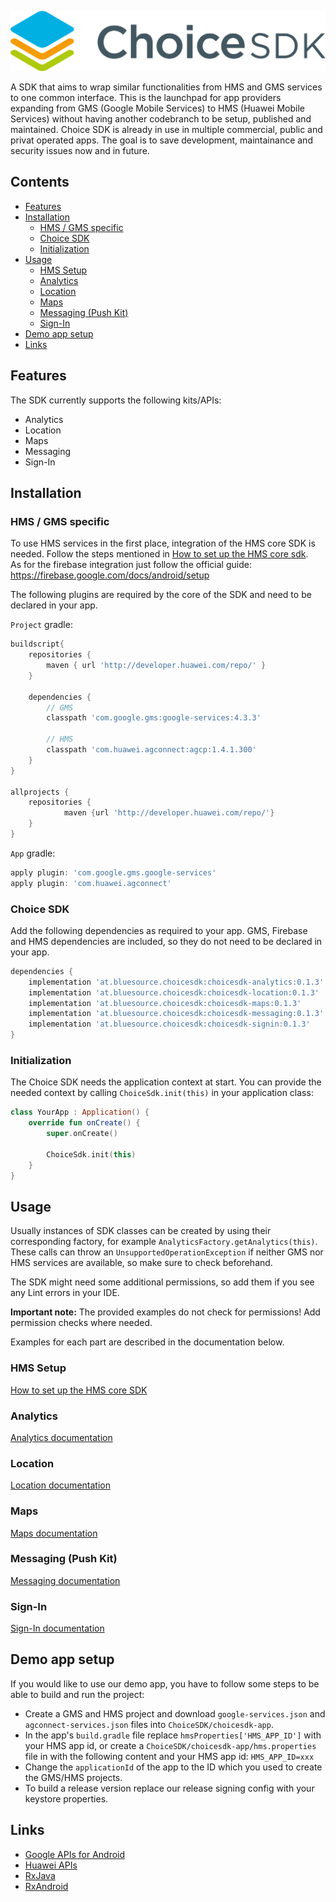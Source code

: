 <p>
    <img src="./documentation/img/logo-choiceSDK.png"/>
</p>

A SDK that aims to wrap similar functionalities from HMS and GMS services to one common interface. This is the launchpad for app providers expanding from GMS (Google Mobile Services) to HMS (Huawei Mobile Services) without having another codebranch to be setup, published and maintained. Choice SDK is already in use in multiple commercial, public and privat operated apps. The goal is to save development, maintainance and security issues now and in future.

## Contents
- [Features](#features)
- [Installation](#installation)
  - [HMS / GMS specific](#hms--gms-specific)
  - [Choice SDK](#choice-sdk-1)
  - [Initialization](#initialization)
- [Usage](#usage)
  - [HMS Setup](#hms-setup)
  - [Analytics](#analytics)
  - [Location](#location)
  - [Maps](#maps)
  - [Messaging (Push Kit)](#messaging-push-kit)
  - [Sign-In](#sign-in)
- [Demo app setup](#demo-app-setup)
- [Links](#links)

## Features
The SDK currently supports the following kits/APIs:
- Analytics
- Location
- Maps
- Messaging
- Sign-In

## Installation

### HMS / GMS specific
To use HMS services in the first place, integration of the HMS core SDK is needed. Follow the steps mentioned in [How to set up the HMS core sdk](./documentation/hmscoresdksetup.md).   
As for the firebase integration just follow the official guide: https://firebase.google.com/docs/android/setup

The following plugins are required by the core of the SDK and need to be declared in your app.

`Project` gradle:
```gradle
buildscript{
    repositories {
        maven { url 'http://developer.huawei.com/repo/' }
    }

    dependencies {
        // GMS
        classpath 'com.google.gms:google-services:4.3.3'

        // HMS
        classpath 'com.huawei.agconnect:agcp:1.4.1.300'
    }
}

allprojects {
    repositories {
            maven {url 'http://developer.huawei.com/repo/'}
    }
}
```

`App` gradle:
```gradle
apply plugin: 'com.google.gms.google-services'
apply plugin: 'com.huawei.agconnect'
```

### Choice SDK
Add the following dependencies as required to your app. GMS, Firebase and HMS dependencies are included, so they do not need to be declared in your app.
```gradle
dependencies {
    implementation 'at.bluesource.choicesdk:choicesdk-analytics:0.1.3'
    implementation 'at.bluesource.choicesdk:choicesdk-location:0.1.3'
    implementation 'at.bluesource.choicesdk:choicesdk-maps:0.1.3'
    implementation 'at.bluesource.choicesdk:choicesdk-messaging:0.1.3'
    implementation 'at.bluesource.choicesdk:choicesdk-signin:0.1.3'
}
```

### Initialization
The Choice SDK needs the application context at start. You can provide the needed context by calling `ChoiceSdk.init(this)` in your application class:
```kotlin
class YourApp : Application() {
    override fun onCreate() {
        super.onCreate()

        ChoiceSdk.init(this)
    }
}
```

## Usage
Usually instances of SDK classes can be created by using their corresponding factory, for example `AnalyticsFactory.getAnalytics(this)`. These calls can throw an `UnsupportedOperationException` if neither GMS nor HMS services are available, so make sure to check beforehand.

The SDK might need some additional permissions, so add them if you see any Lint errors in your IDE.

**Important note:** The provided examples do not check for permissions! Add permission checks where needed.

Examples for each part are described in the documentation below.

### HMS Setup
[How to set up the HMS core SDK](./documentation/hmscoresdksetup.md)

### Analytics
[Analytics documentation](./documentation/analytics.md)

### Location
[Location documentation](./documentation/location.md)

### Maps
[Maps documentation](./documentation/map.md)

### Messaging (Push Kit)
[Messaging documentation](./documentation/messaging.md)

### Sign-In
[Sign-In documentation](./documentation/signin.md)

## Demo app setup
If you would like to use our demo app, you have to follow some steps to be able to build and run the project:
- Create a GMS and HMS project and download `google-services.json` and `agconnect-services.json` files into `ChoiceSDK/choicesdk-app`.
- In the app's `build.gradle` file replace `hmsProperties['HMS_APP_ID']` with your HMS app id, or create a `ChoiceSDK/choicesdk-app/hms.properties` file in with the following content and your HMS app id: `HMS_APP_ID=xxx`
- Change the `applicationId` of the app to the ID which you used to create the GMS/HMS projects.
- To build a release version replace our release signing config with your keystore properties.

## Links
- [Google APIs for Android](https://developers.google.com/android)
- [Huawei APIs](https://developer.huawei.com/consumer/en/hms)
- [RxJava](https://github.com/ReactiveX/RxJava)
- [RxAndroid](https://github.com/ReactiveX/RxAndroid)